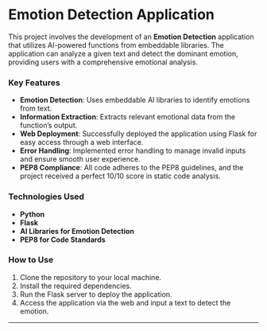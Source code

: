 
# Emotion Detection Application

This project involves the development of an **Emotion Detection** application that utilizes AI-powered functions from embeddable libraries. The application can analyze a given text and detect the dominant emotion, providing users with a comprehensive emotional analysis.

### Key Features

- **Emotion Detection**: Uses embeddable AI libraries to identify emotions from text.
- **Information Extraction**: Extracts relevant emotional data from the function’s output.
- **Web Deployment**: Successfully deployed the application using Flask for easy access through a web interface.
- **Error Handling**: Implemented error handling to manage invalid inputs and ensure smooth user experience.
- **PEP8 Compliance**: All code adheres to the PEP8 guidelines, and the project received a perfect 10/10 score in static code analysis.

### Technologies Used

- **Python**
- **Flask**
- **AI Libraries for Emotion Detection**
- **PEP8 for Code Standards**

### How to Use

1. Clone the repository to your local machine.
2. Install the required dependencies.
3. Run the Flask server to deploy the application.
4. Access the application via the web and input a text to detect the emotion.

---
